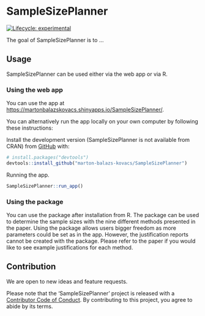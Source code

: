 
<!-- README.md is generated from README.Rmd. Please edit that file -->

# SampleSizePlanner

<!-- badges: start -->

[![Lifecycle:
experimental](https://img.shields.io/badge/lifecycle-experimental-orange.svg)](https://www.tidyverse.org/lifecycle/#experimental)
<!-- badges: end -->

The goal of SampleSizePlanner is to …

## Usage

SampleSizePlanner can be used either via the web app or via R.

### Using the web app

You can use the app at
<https://martonbalazskovacs.shinyapps.io/SampleSizePlanner/>.

You can alternatively run the app locally on your own computer by
following these instructions:

Install the development version (SampleSizePlanner is not available from
CRAN) from [GitHub](https://github.com/) with:

``` r
# install.packages("devtools")
devtools::install_github("marton-balazs-kovacs/SampleSizePlanner")
```

Running the app.

``` r
SampleSizePlanner::run_app()
```

### Using the package

You can use the package after installation from R. The package can be
used to determine the sample sizes with the nine different methods
presented in the paper. Using the package allows users bigger freedom as
more parameters could be set as in the app. However, the justification
reports cannot be created with the package. Please refer to the paper if
you would like to see example justifications for each method.

## Contribution

We are open to new ideas and feature requests.

Please note that the ‘SampleSizePlanner’ project is released with a
[Contributor Code of Conduct](CODE_OF_CONDUCT.md). By contributing to
this project, you agree to abide by its terms.
